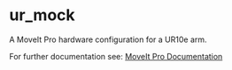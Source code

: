 # ur_mock

A MoveIt Pro hardware configuration for a UR10e arm.

For further documentation see: [MoveIt Pro Documentation](https://docs.picknik.ai/)
